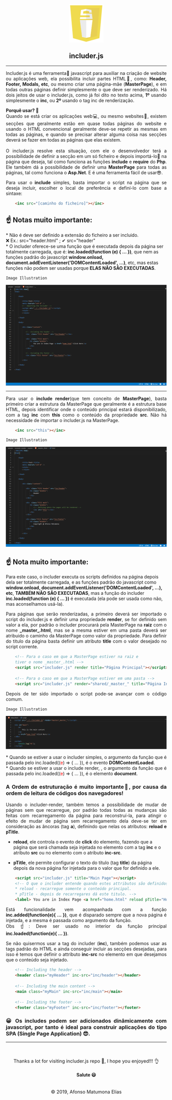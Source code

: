 <p align="center" style="text-align:center; height:120px">
    <img height="120px" src="assets/ico/main_ico.png" />
<p>

<h2 align="center" style="text-align:center;" > includer.js </h2>

<hr>

<p style="text-align: justify">
    Includer.js é uma ferramenta🔨 javascript para auxiliar na criação de website ou aplicações web, ela possibilita incluir partes HTML📃, como: <b>Header, Footer, Modals, etc</b>, ou mesmo criar uma página-mãe (<b>MasterPage</b>), e em todas outras páginas definir simplesmente o que deve ser renderizado.
    Há dois jeitos de usar o includer.js, como já foi dito no texto acima, <b>1º</b> usando simplesmente o <b>inc</b>, ou <b>2º</b> usando o tag inc de renderização.
</p>

<p style="text-align: justify">
    <b>Porquê usar? 🤔</b><br/>
    Quando se está criar os aplicações web💻, ou mesmo websites📰, existem secções que geralmente estão em quase todas páginas do website e usando o HTML convencional geralmente deve-se repetir as mesmas em todas as páginas, e quando se precisar alterar alguma coisa nas secções deverá se fazer em todas as páginas que elas existem.<br><br>
    O includer.js resolve esta situação, com ele o desenvolvedor terá a possibilidade de definir a secção em um só ficheiro e depois importá-lo📌 na página que deseja, tal como funciona as funções <b>include</b> e <b>require</b> do <b>Php</b>. Ele também dá a possibilidade de definir uma <b>MasterPage</b> para todas as páginas, tal como funciona o <b>Asp.Net</b>. E é uma ferramenta fácil de usar😎.
</p>

<p style="text-align: justify">
    Para usar o <b>include</b> simples, basta importar o script na página que se deseja incluir, escolher o local de preferência e definí-lo com base a sintaxe:
</p>

``` HTML
    <inc src="[caminho do ficheiro]"></inc>
```
<p style="text-align: justify">
    <h2>☝ Notas muito importante:</h2>
    * Não é deve ser definido a extensão do ficheiro a ser incluido. <br/>❌ Ex.: src="header.html" ; ✔ src="header"<br/> 
    * O includer oferece-se uma função que é executada depois da página ser totalmente carregada, que é: <b>inc.loaded(function (e) { ... })</b>, que nem as funções padrão do javascript <b>window.onload, document.addEventListener('DOMContentLoaded', ...)</b>, etc, mas estas funções não podem ser usadas porque <b>ELAS NÃO SÃO EXECUTADAS</b>.
</p>

    Image Illustration
![Png](assets/ico/eg1.png)

<hr />

<p style="text-align: justify">
    Para usar o <b>include render</b>(que tem conceito de <b>MasterPage</b>), basta primeiro criar a estrutura da MasterPage que geralmente é a estrutura base HTML, depois identificar onde o conteúdo principal estará disponibilizado, com a tag <b>inc</b> com <b>this</b> como o conteúdo da propriedade <b>src</b>. Não há necessidade de importar o includer.js na MasterPage.
</p>

``` HTML
    <inc src="this"></inc>
```

    Image Illustration
![Png](assets/ico/eg2.png)

<p style="text-align: justify">
    <h2>☝ Nota muito importante:</h2>
    Para este caso, o includer executa os scripts definidos na página depois dela ser totalmente carregada, e as funções padrão do javascript como <b>window.onload, document.addEventListener('DOMContentLoaded', ...), etc</b>, <b>TAMBÉM NÃO SÃO EXECUTADAS</b>, mas a função do includer <b>inc.loaded(function (e) { ... })</b> é executada (ela pode ser usada como não, mas aconselhamos usá-la).<br>
</p>

<p style="text-align: justify">
    Para páginas que serão renderizadas, a primeiro deverá ser importado o script do includer.js e definir uma propriedade <b>render</b>, se for definido sem valor a ela, por padrão o includer procurará pela MasterPage na <b>raiz</b> com o nome <b>_master_.html</b>, mas se a mesma estiver em uma pasta deverá ser atribuido o caminho da MasterPage como valor da propriedade. Para definir do titulo da página basta definir um atributo <b>title</b> com o valor desejado no script corrente.
</p>

``` HTML
    <!-- Para o caso em que a MasterPage estiver na raiz e 
    tiver o nome _master_.html -->
    <script src="includer.js" render title="Página Principal"></script>

    <!-- Para o caso em que a MasterPage estiver em uma pasta -->
    <script src="includer.js" render="shared/_master_" title="Página Inicial"></script>
```

<p style="text-align: justify">
    Depois de ter sido importado o script pode-se avançar com o código comum.
</p>

    Image Illustration
![Png](assets/ico/eg3.png)

<p style="text-align: justify">
    * Quando se estiver a usar o includer simples, o argumento da função que é passada pelo inc.loaded((<span style="color:red">e</span>) => { ... }), é o evento <b>DOMContentLoaded</b>.<br>
    * Quando se estiver a usar o include render, , o argumento da função que é passada pelo inc.loaded((<span style="color:red">e</span>) => { ... }), é o elemento <b>document</b>.
</p>

<h3 style="text-align: justify">
    A Ordem de estruturação é muito importante🤞, por causa da ordem de leitura de códigos dos navegadores!
</h3>

<p style="text-align: justify">
    Usando o includer-render, também temos a possibilidade de mudar de páginas sem que 
    recarregue, por padrão todas todas as mudanças são feitas com recarregamento da página
    para reconstruí-la, para atingir o efeito de mudar de página sem recarregamento dela deve-se ter em consideração as âncoras (tag <b>a</b>), definindo que nelas os atributos: <b>reload e pTitle</b>.
    <ul>
        <li><b>reload</b>, ele controla o evento de <b>click</b> do elemento, fazendo que a página que será chamada seja injetada no elemento com a tag <b>inc</b> e o atributo <b>src</b> ou no elemento com o atributo <b>inc-src</b>. </li>
    </ul> 
    <ul>
        <li><b>pTitle</b>, ele permite configurar o texto do título (tag <b>title</b>) da página depois da nova página for injetada para o valor que for definido a ele.</li>
    </ul> 
</p>

``` HTML
    <script src="includer.js" title="Main Page"></script>
    <!-- O que o includer entende quando estes attributos são definidos:
    * reload - recarregue somente o conteúdo principal.
    * pTitle - depois de recarregares dá este titulo. -->
    <label> You are in Index Page <a href="home.html" reload pTitle="Home Page">Click Here</a></label>
```

<p style="text-align: justify">
    Está funcionalidade vem acompanhada com a função <b>inc.added(function(e){ ... })</b>, que é disparado sempre que a nova página é injetada, e a mesma é passada como argumento da função.<br>
    Obs ☝: Deve ser usado no interior da função principal <b>inc.loaded(function(e){ ... })</b>.
</p>

<p style="text-align: justify">
    Se não quisermos usar a tag do includer (<b>inc</b>), também podemos usar as tags padrão do HTML e ainda conseguir incluir as secções desejadas, para isso é temos que definir o attributo <b>inc-src</b> no elemento em que desejamos que o conteúdo seja injetado.  
</p>

``` HTML
    <!-- Including the header -->
    <header class="myHeader" inc-src="inc/header"></header>
    
    <!-- Including the main content -->
    <main class="myMain" inc-src="inc/main"></main>

    <!-- Including the footer -->
    <footer class="myFooter" inc-src="inc/footer"></footer>
```

<h3 style="text-align: justify">
    😀 Os includes podem ser adicionados dinâmicamente com javascript, por tanto é ideal para construir aplicações do tipo <b>SPA</b> (Single Page Application) 😎.
</h3>

<hr>
<br>
<br>

<p align="center" style="text-align:center; font-size:11pt; margin:0;"> 
    Thanks a lot for visiting includer.js repo 🙂, I hope you enjoyed!!! 👌<br/>
    <h4 align="center" style="text-align:center;">Salute 😃</h4> 
</p>
<br/>

<p align="center" style="text-align:center; font-size:11pt; margin:0;"> 
    © 2019, Afonso Matumona Elias 
</p>

